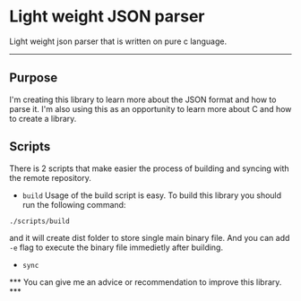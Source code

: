 # Light weight JSON parser

Light weight json parser that is written on pure c language.

---

## Purpose

I'm creating this library to learn more about the JSON format and how to parse it. I'm also using this as an opportunity to learn more about C and how to create a library.

## Scripts

There is 2 scripts that make easier the process of building and syncing with the remote repository.

* `build`
Usage of the build script is easy. To build this library you should run the following command:
```bash
./scripts/build
```
and it will create dist folder to store single main binary file. And you can add `-e` flag to execute the binary file immedietly after building.
* `sync`

*** You can give me an advice or recommendation to improve this library. ***
